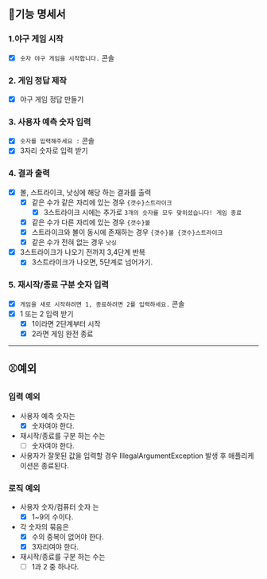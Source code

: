 ## 📝기능 명세서

### 1.야구 게임 시작

- [x] `숫자 야구 게임을 시작합니다.` 콘솔

### 2. 게임 정답 제작

- [x] 야구 게임 정답 만들기

### 3. 사용자 예측 숫자 입력

- [x] `숫자를 입력해주세요 :` 콘솔
- [x] 3자리 숫자로 입력 받기

### 4. 결과 출력

- [x] 볼, 스트라이크, 낫싱에 해당 하는 결과를 출력
    - [x] 같은 수가 같은 자리에 있는 경우 `{갯수}스트라이크`
        - [x] 3스트라이크 시에는 추가로 `3개의 숫자를 모두 맞히셨습니다! 게임 종료`
    - [x] 같은 수가 다른 자리에 있는 경우 `{갯수}볼`
    - [x] 스트라이크와 볼이 동시에 존재하는 경우 `{갯수}볼 {갯수}스트라이크`
    - [x] 같은 수가 전혀 없는 경우 `낫싱`
- [x] 3스트라이크가 나오기 전까지 3,4단계 반복
    - [x] 3스트라이크가 나오면, 5단계로 넘어가기.

### 5. 재시작/종료 구분 숫자 입력

- [x] `게임을 새로 시작하려면 1, 종료하려면 2를 입력하세요.` 콘솔
- [x] 1 또는 2 입력 받기
    - [x] 1이라면 2단계부터 시작
    - [x] 2라면 게임 완전 종료

---

## ⚾예외

### 입력 예외

- 사용자 예측 숫자는
    - [x] 숫자여야 한다.
- 재시작/종료를 구분 하는 수는
    - [ ] 숫자여야 한다.
- 사용자가 잘못된 값을 입력할 경우 IllegalArgumentException 발생 후 애플리케이션은 종료된다.

### 로직 예외

- 사용자 숫자/컴퓨터 숫자 는
    - [x] 1~9의 수이다.
- 각 숫자의 묶음은
    - [x] 수의 중복이 없어야 한다.
    - [x] 3자리여야 한다.
- 재시작/종료를 구분 하는 수는
    - [ ] 1과 2 중 하나다.